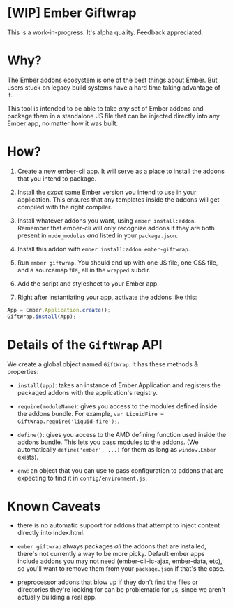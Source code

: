 # [WIP] Ember Giftwrap

This is a work-in-progress. It's alpha quality. Feedback appreciated.

# Why?

The Ember addons ecosystem is one of the best things about Ember. But
users stuck on legacy build systems have a hard time taking advantage
of it.

This tool is intended to be able to take *any* set of Ember addons and
package them in a standalone JS file that can be injected directly
into any Ember app, no matter how it was built.

# How?

1. Create a new ember-cli app. It will serve as a place to install the
   addons that you intend to package.

2. Install the *exact* same Ember version you intend to use in your
   application. This ensures that any templates inside the addons will
   get compiled with the right compiler.

3. Install whatever addons you want, using `ember
   install:addon`. Remember that ember-cli will only recognize addons
   if they are both present in `node_modules` *and* listed in your
   `package.json`.

4. Install this addon with `ember install:addon ember-giftwrap`.

5. Run `ember giftwrap`. You should end up with one JS file, one CSS
   file, and a sourcemap file, all in the `wrapped` subdir.

6. Add the script and stylesheet to your Ember app.

7. Right after instantiating your app, activate the addons like this:

```js
App = Ember.Application.create();
GiftWrap.install(App);
```

# Details of the `GiftWrap` API

We create a global object named `GiftWrap`. It has these methods & properties:

 - `install(app)`: takes an instance of Ember.Application and
   registers the packaged addons with the application's registry.

 - `require(moduleName)`: gives you access to the modules defined
   inside the addons bundle. For example, `var LiquidFire = GiftWrap.require('liquid-fire');`.

 - `define()`: gives you access to the AMD defining function used
   inside the addons bundle. This lets you pass modules to the
   addons. (We automatically `define('ember', ...)` for them as long
   as `window.Ember` exists).

 - `env`: an object that you can use to pass configuration to addons
   that are expecting to find it in `config/environment.js`.

# Known Caveats

 - there is no automatic support for addons that attempt to inject
   content directly into index.html.

 - `ember giftwrap` always packages *all* the addons that are
   installed, there's not currently a way to be more picky. Default ember apps include addons you may not need (ember-cli-ic-ajax, ember-data, etc), so you'll want to remove them from your `package.json` if that's the case.

 - preprocessor addons that blow up if they don't find the files or
   directories they're looking for can be problematic for us, since we
   aren't actually building a real app.
